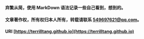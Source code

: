 #### 弃繁从简，使用 MarkDown 语法记录一些自己看到，想到的。

#### 文章著作权，所有权归本人所有，转载请联系 549697621@qq.com。

#### URI [https://terrilltang.github.io](https://terrilltang.github.io)